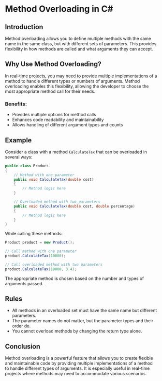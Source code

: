
# Method Overloading in C#

## Introduction
Method overloading allows you to define multiple methods with the same name in the same class, but with different sets of parameters. This provides flexibility in how methods are called and what arguments they can accept.

## Why Use Method Overloading?
In real-time projects, you may need to provide multiple implementations of a method to handle different types or numbers of arguments. Method overloading enables this flexibility, allowing the developer to choose the most appropriate method call for their needs.

### Benefits:
- Provides multiple options for method calls
- Enhances code readability and maintainability
- Allows handling of different argument types and counts

## Example
Consider a class with a method `CalculateTax` that can be overloaded in several ways:

```csharp
public class Product
{
    // Method with one parameter
    public void CalculateTax(double cost)
    {
        // Method logic here
    }

    // Overloaded method with two parameters
    public void CalculateTax(double cost, double percentage)
    {
        // Method logic here
    }
}
```

While calling these methods:

```csharp
Product product = new Product();

// Call method with one parameter
product.CalculateTax(10000);

// Call overloaded method with two parameters
product.CalculateTax(10000, 3.4);
```

The appropriate method is chosen based on the number and types of arguments passed.

## Rules
- All methods in an overloaded set must have the same name but different parameters.
- The parameter names do not matter, but the parameter types and their order do.
- You cannot overload methods by changing the return type alone.

## Conclusion
Method overloading is a powerful feature that allows you to create flexible and maintainable code by providing multiple implementations of a method to handle different types of arguments. It is especially useful in real-time projects where methods may need to accommodate various scenarios.


